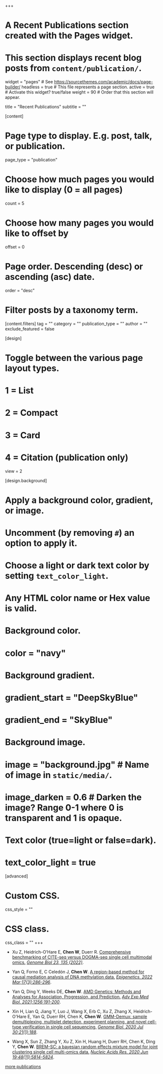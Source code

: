 +++
# A Recent Publications section created with the Pages widget.
# This section displays recent blog posts from `content/publication/`.

widget = "pages"  # See https://sourcethemes.com/academic/docs/page-builder/
headless = true  # This file represents a page section.
active = true  # Activate this widget? true/false
weight = 90  # Order that this section will appear.

title = "Recent Publications"
subtitle = ""

[content]
  # Page type to display. E.g. post, talk, or publication.
  page_type = "publication"
  
  # Choose how much pages you would like to display (0 = all pages)
  count = 5
  
  # Choose how many pages you would like to offset by
  offset = 0

  # Page order. Descending (desc) or ascending (asc) date.
  order = "desc"

  # Filter posts by a taxonomy term.
  [content.filters]
    tag = ""
    category = ""
    publication_type = ""
    author = ""
    exclude_featured = false
  
[design]
  # Toggle between the various page layout types.
  #   1 = List
  #   2 = Compact
  #   3 = Card
  #   4 = Citation (publication only)
  view = 2
  
[design.background]
  # Apply a background color, gradient, or image.
  #   Uncomment (by removing `#`) an option to apply it.
  #   Choose a light or dark text color by setting `text_color_light`.
  #   Any HTML color name or Hex value is valid.
    
  # Background color.
  # color = "navy"
  
  # Background gradient.
  # gradient_start = "DeepSkyBlue"
  # gradient_end = "SkyBlue"
  
  # Background image.
  # image = "background.jpg"  # Name of image in `static/media/`.
  # image_darken = 0.6  # Darken the image? Range 0-1 where 0 is transparent and 1 is opaque.

  # Text color (true=light or false=dark).
  # text_color_light = true  
  
[advanced]
 # Custom CSS. 
 css_style = ""
 
 # CSS class.
 css_class = ""
+++
- Xu Z, Heidrich-O’Hare E, **Chen W**, Duerr R. [Comprehensive benchmarking of CITE-seq versus DOGMA-seq single cell multimodal omics.](https://genomebiology.biomedcentral.com/articles/10.1186/s13059-022-02698-8) <em><ins>Genome Biol 23, 135 (2022)</ins></em>.

- Yan Q, Forno E, C Celedón J, **Chen W**. [A region-based method for causal mediation analysis of DNA methylation data.](https://www.ncbi.nlm.nih.gov/pmc/articles/PMC8920164/) <em><ins>Epigenetics. 2022 Mar;17(3):286-296</ins></em>. 

- Yan Q, Ding Y, Weeks DE, **Chen W**. [AMD Genetics: Methods and Analyses for Association, Progression, and Prediction.](https://pubmed.ncbi.nlm.nih.gov/33848002/) <em><ins>Adv Exp Med Biol. 2021;1256:191-200</ins></em>. 

- Xin H, Lian Q, Jiang Y, Luo J, Wang X, Erb C, Xu Z, Zhang X, Heidrich-O'Hare E, Yan Q, Duerr RH, Chen K, **Chen W**. [GMM-Demux: sample demultiplexing, multiplet detection, experiment planning, and novel cell-type verification in single cell sequencing.](https://pubmed.ncbi.nlm.nih.gov/32731885/) <em><ins>Genome Biol. 2020 Jul 30;21(1):188</ins></em>. 

- Wang X, Sun Z, Zhang Y, Xu Z, Xin H, Huang H, Duerr RH, Chen K, Ding Y, **Chen W**. [BREM-SC: a bayesian random effects mixture model for joint clustering single cell multi-omics data.](https://pubmed.ncbi.nlm.nih.gov/32379315/) <em><ins>Nucleic Acids Res. 2020 Jun 19;48(11):5814-5824</ins></em>. 


[more publications](https://www.ncbi.nlm.nih.gov/myncbi/1BiLmrlnjqUQE/bibliography/public/?sortby=pubDate&sdirection=descending)
